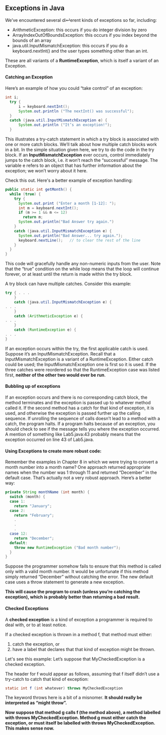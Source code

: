 ## Exceptions in Java

We’ve encountered several di↵erent kinds of exceptions so far, including:
- ArithmeticException: this occurs if you do integer division by zero
- ArrayIndexOutOfBoundsException: this occurs if you index beyond the bounds of an array
- java.util.InputMismatchException: this occurs if you do a keyboard.nextInt() and the user types something other than an int.


These are all variants of a **RuntimeException**, which is itself a variant of an Exception.


#### Catching an Exception

Here’s an example of how you could “take control” of an exception:

```java
int i;
  try {
      i = keyboard.nextInt();
      System.out.println ("The nextInt() was successful");
  }
  catch (java.util.InputMismatchException e) {
      System.out.println ("It’s an exception!");
  }
```

This illustrates a try-catch statement in which a try block is associated with one or more catch blocks. We’ll talk about how multiple catch blocks work in a bit. In the simple situation given here, we try to do the code in the try block. If an **InputMismatchException** ever occurs, control immediately jumps to the catch block, i.e. it won’t reach the “successful” message. The variable e refers to an object that has further information about the exception; we won’t worry about it here.

Check this out. Here's a better example of exception handling:

```java
public static int getMonth() {
  while (true) {
    try {
      System.out.print ("Enter a month [1-12]: ");
      int m = keyboard.nextInt();
      if (m >= 1 && m <= 12)
        return m;
      System.out.println("Bad Answer try again.")
    }
    catch (java.util.InputMismatchException e) {
      System.out.println("Bad Answer... try again.");
      keyboard.nextLine();   // to clear the rest of the line
    }
  }
}
```
This code will gracefully handle any non-numeric inputs from the user. Note that the “true” condition on the while loop means that the loop will continue forever, or at least until the return is made within the try block.



A try block can have multiple catches. Consider this example:
```java
try { . . .
    }
    catch (java.util.InputMismatchException e) {
. . .
    }
    catch (ArithmeticException e) {
. . .
    }
    catch (RuntimeException e) {
. . .
}
```

If an exception occurs within the try, the first applicable catch is used. Suppose it’s
an InputMismatchException. Recall that a InputMismatchException is a variant
of a RuntimeException. Either catch could be used; the InputMismatchException one is first so it is used. If the three catches were reordered so that the RuntimeException case was listed first, **neither of the other two would ever be run**.

#### Bubbling up of exceptions
If an exception occurs and there is no corresponding catch block, the method terminates and the exception is passed up to whatever method called it. If the second method has a catch for that kind of exception, it is used, and otherwise the exception is passed further up the calling sequence. If unrolling the sequence of calls doesn’t lead to a method with a catch, the program halts. If a program halts because of an exception, you should check to see if the message tells you where the exception occurred. A mention of something like Lab5.java:43 probably means that the exception occurred on line 43 of Lab5.java.


#### Using Exceptions to create more robust code:

Remember the examples in Chapter 8 in which we were trying to convert a month number into a month name? One approach returned appropriate names when the number was 1 through 11 and returned “December” in the default case. That’s actually not a very robust approach. Here’s a better way:
```java
private String monthName (int month) {
  switch (month) {
  case 1:
    return "January";
  case 2:
    return "February";
    .
    .
    .
  case 12:
    return "December";
  default:
    throw new RuntimeException ("Bad month number");
  }
}
```

Suppose the programmer somehow fails to ensure that this method is called only with a valid month number. It would be unfortunate if this method simply returned “December” without catching the error. The new default case uses a throw statement to generate a new exception.

**This will cause the program to crash (unless you’re catching the exception), which is probably better than returning a bad result.**

#### Checked Exceptions

A **checked exception** is a kind of exception a programmer is required to deal with, or to at least notice.

If a checked exception is thrown in a method f, that method must either:
1. catch the exception, or
2. have a label that declares that that kind of exception might be thrown.

Let's see this example:
Let’s suppose that MyCheckedException is a checked exception.

The header for f would appear as follows, assuming that f itself didn’t use a try-catch to catch that kind of exception:
```java
static int f (int whatever) throws MyCheckedException
```

The keyword throws here is a bit of a misnomer. **It should really be interpreted as “might throw”.**

**Now suppose that method g calls f (the method above), a method labelled with throws MyCheckedException. Method g must either catch the exception, or must itself be labelled with throws MyCheckedException. This makes sense now.**
